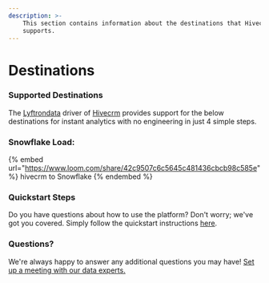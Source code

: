 ```yaml
---
description: >-
    This section contains information about the destinations that Hivecrm
    supports.
---
```


# Destinations

### Supported Destinations

The [Lyftrondata](https://www.lyftrondata.com/) driver of [Hivecrm](https://www.lyftrondata.com/integration/commerce-analytics/hive-crm/) provides support for the below destinations for instant analytics with no engineering in just 4 simple steps.

### Snowflake Load:

{% embed url="https://www.loom.com/share/42c9507c6c5645c481436cbcb98c585e" %}
hivecrm to Snowflake
{% endembed %}

### Quickstart Steps

Do you have questions about how to use the platform? Don't worry; we've got you covered. Simply follow the quickstart instructions [here](README.md).

### Questions? <a href="#questions" id="questions"></a>

We're always happy to answer any additional questions you may have! [Set up a meeting with our data experts.](https://www.lyftrondata.com/book-a-meeting/)
